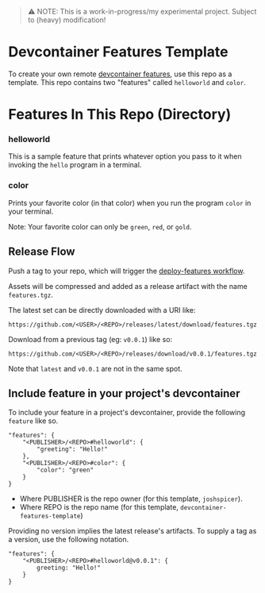 > ⚠️ NOTE: This is a work-in-progress/my experimental project. Subject to (heavy) modification!

# Devcontainer Features Template

To create your own remote [devcontainer features](#), use this repo as a template.  This repo contains two "features" called `helloworld` and `color`.


# Features In This Repo (Directory)

### helloworld

This is a sample feature that prints whatever option you pass to it when invoking the `hello` program in a terminal.

### color

Prints your favorite color (in that color) when you run the program `color` in your terminal. 

Note: Your favorite color can only be `green`, `red`, or `gold`.

## Release Flow

Push a tag to your repo, which will trigger the [deploy-features workflow](https://github.com/joshspicer/devcontainer-features-template/blob/main/.github/workflows/deploy-features.yml).

Assets will be compressed and added as a release artifact with the name `features.tgz`. 

The latest set can be directly downloaded with a URI like:

`https://github.com/<USER>/<REPO>/releases/latest/download/features.tgz`

Download from a previous tag (eg: `v0.0.1`) like so:

`https://github.com/<USER>/<REPO>/releases/download/v0.0.1/features.tgz`

Note that `latest` and `v0.0.1` are not in the same spot.


## Include feature in your project's devcontainer 

To include your feature in a project's devcontainer, provide the following `feature` like so.

```jsonc
"features": {
    "<PUBLISHER>/<REPO>#helloworld": {
        "greeting": "Hello!"
    },
    "<PUBLISHER>/<REPO>#color": {
        "color": "green" 
    }
}
```

- Where PUBLISHER is the repo owner (for this template, `joshspicer`).
- Where REPO is the repo name (for this template, `devcontainer-features-template`)

Providing no version implies the latest release's artifacts.  To supply a tag as a version, use the following notation.

```jsonc
"features": {
    "<PUBLISHER>/<REPO>#helloworld@v0.0.1": {
        greeting: "Hello!"
    }
}
```
